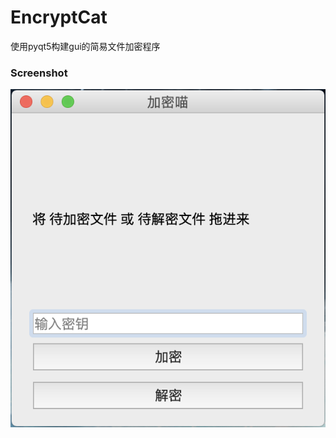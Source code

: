 # EncryptCat

使用pyqt5构建gui的简易文件加密程序

### Screenshot

![screenshot](https://github.com/hiyoi/EncryptCat/blob/master/screenshot/2019-03-05%2012.10.37.png)

